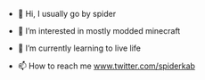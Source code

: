 - 👋 Hi, I usually go by spider
- 👀 I’m interested in mostly modded minecraft
- 🌱 I’m currently learning to live life



- 📫 How to reach me
www.twitter.com/spiderkab

<!---
kiloaxeberry/kiloaxeberry is a ✨ special ✨ repository because its `README.md` (this file) appears on your GitHub profile.
You can click the Preview link to take a look at your changes.
--->
